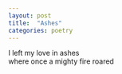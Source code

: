 ```yaml
---
layout: post
title:  "Ashes"
categories: poetry
---
```


I left my love in ashes\
where once a mighty fire roared


